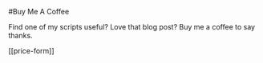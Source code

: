 #Buy Me A Coffee

Find one of my scripts useful? Love that blog post? Buy me a coffee to say thanks.

[[price-form]]
